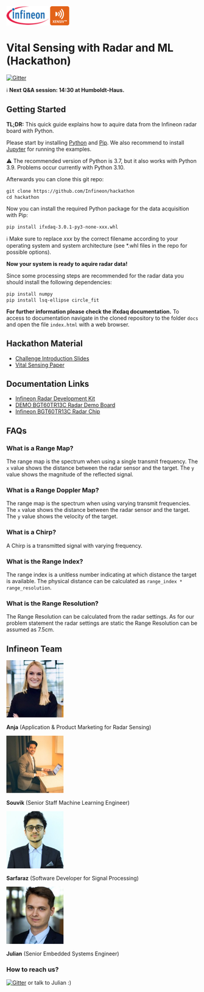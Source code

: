<img src="./img/infineon_logo.png" alt="Infineon Logo" height="50"/>
<img src="./img/xensiv_logo.png" alt="XENSIV Logo" height="50"/>

# Vital Sensing with Radar and ML (Hackathon)

[![Gitter](https://badges.gitter.im/ifx-eestec-hack/community.svg)](https://gitter.im/ifx-eestec-hack/community?utm_source=badge&utm_medium=badge&utm_campaign=pr-badge)

:information_source: **Next Q&A session: 14:30 at Humboldt-Haus.**

## Getting Started

**TL;DR:** This quick guide explains how to aquire data from the Infineon radar board with Python.

Please start by installing [Python](https://www.python.org/) and [Pip](https://pypi.org/project/pip/). We also recommend to install [Jupyter](https://jupyter.org/) for running the examples.

:warning: The recommended version of Python is 3.7, but it also works with Python 3.9. Problems occur currently with Python 3.10.

Afterwards you can clone this git repo:
```
git clone https://github.com/Infineon/hackathon
cd hackathon
```

Now you can install the required Python package for the data acquisition with Pip:
```
pip install ifxdaq-3.0.1-py3-none-xxx.whl
```

:information_source: Make sure to replace _xxx_ by the correct filename according to your operating system and system architecture (see *.whl files in the repo for possible options).

**Now your system is ready to aquire radar data!**

Since some processing steps are recommended for the radar data you should install the following dependencies:

```
pip install numpy
pip install lsq-ellipse circle_fit
```

**For further information please check the ifxdaq documentation.** To access to documentation navigate in the cloned repository to the folder `docs` and open the file `index.html` with a web browser.

## Hackathon Material
* [Challenge Introduction Slides](./challenge_introduction.pdf)
* [Vital Sensing Paper](./vital_sensing_paper.pdf)

## Documentation Links
* [Infineon Radar Development Kit](https://softwaretools.infineon.com/tools/com.ifx.tb.tool.ifxradarsdk)
* [DEMO BGT60TR13C Radar Demo Board](https://www.infineon.com/cms/en/product/evaluation-boards/demo-bgt60tr13c/)
* [Infineon BGT60TR13C Radar Chip](https://www.infineon.com/cms/en/product/sensor/radar-sensors/radar-sensors-for-iot/60ghz-radar/bgt60tr13c/)

## FAQs

### What is a Range Map?
The range map is the spectrum when using a single transmit frequency. The `x` value shows the distance between the radar sensor and the target. The `y` value shows the magnitude of the reflected signal.

### What is a Range Doppler Map?
The range map is the spectrum when using varying transmit frequencies. The `x` value shows the distance between the radar sensor and the target. The `y` value shows the velocity of the target.

### What is a Chirp?
A Chirp is a transmitted signal with varying frequency.

### What is the Range Index?
The range index is a unitless number indicating at which distance the target is available. The physical distance can be calculated as `range_index * range_resolution`.

### What is the Range Resolution?
The Range Resolution can be calculated from the radar settings. As for our problem statement the radar settings are static the Range Resolution can be assumed as 7.5cm.

## Infineon Team

<img src="./img/anja.jfif" alt="Anja" height="150"/>

**Anja** (Application & Product Marketing for Radar Sensing)

<img src="./img/souvik.jfif" alt="Souvik" height="150"/>

**Souvik** (Senior Staff Machine Learning Engineer)

<img src="./img/sarfaraz.jfif" alt="Sarfaraz" height="150"/>

**Sarfaraz** (Software Developer for Signal Processing)

<img src="./img/julian.jfif" alt="Julian" height="150"/>

**Julian** (Senior Embedded Systems Engineer)

### How to reach us?
[![Gitter](https://badges.gitter.im/ifx-eestec-hack/community.svg)](https://gitter.im/ifx-eestec-hack/community?utm_source=badge&utm_medium=badge&utm_campaign=pr-badge) or talk to Julian :)